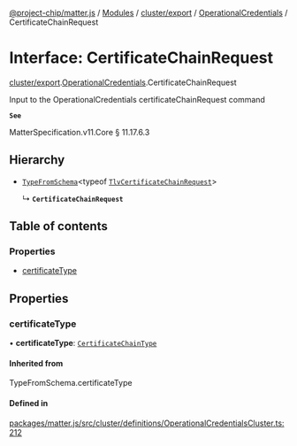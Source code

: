 [@project-chip/matter.js](../README.md) / [Modules](../modules.md) / [cluster/export](../modules/cluster_export.md) / [OperationalCredentials](../modules/cluster_export.OperationalCredentials.md) / CertificateChainRequest

# Interface: CertificateChainRequest

[cluster/export](../modules/cluster_export.md).[OperationalCredentials](../modules/cluster_export.OperationalCredentials.md).CertificateChainRequest

Input to the OperationalCredentials certificateChainRequest command

**`See`**

MatterSpecification.v11.Core § 11.17.6.3

## Hierarchy

- [`TypeFromSchema`](../modules/tlv_export.md#typefromschema)\<typeof [`TlvCertificateChainRequest`](../modules/cluster_export.OperationalCredentials.md#tlvcertificatechainrequest)\>

  ↳ **`CertificateChainRequest`**

## Table of contents

### Properties

- [certificateType](cluster_export.OperationalCredentials.CertificateChainRequest.md#certificatetype)

## Properties

### certificateType

• **certificateType**: [`CertificateChainType`](../enums/cluster_export.OperationalCredentials.CertificateChainType.md)

#### Inherited from

TypeFromSchema.certificateType

#### Defined in

[packages/matter.js/src/cluster/definitions/OperationalCredentialsCluster.ts:212](https://github.com/project-chip/matter.js/blob/5f71eedebdb9fa54338bde320c311bb359b7455d/packages/matter.js/src/cluster/definitions/OperationalCredentialsCluster.ts#L212)
